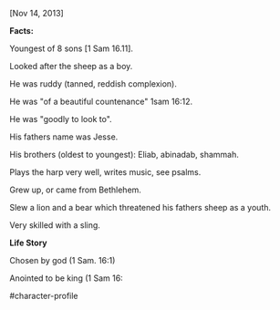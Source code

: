[Nov 14, 2013]

  

**Facts:**

Youngest of 8 sons [1 Sam 16.11].

Looked after the sheep as a boy.

He was ruddy (tanned, reddish complexion).

He was "of a beautiful countenance" 1sam 16:12.

He was "goodly to look to".

His fathers name was Jesse.

His brothers (oldest to youngest): Eliab, abinadab, shammah.

Plays the harp very well, writes music, see psalms.

Grew up, or came from Bethlehem.

Slew a lion and a bear which threatened his fathers sheep as a youth.

Very skilled with a sling.

  

**Life Story**

Chosen by god (1 Sam. 16:1)

Anointed to be king (1 Sam 16:

#character-profile
